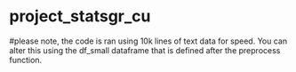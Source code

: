 # project_statsgr_cu


#please note, the code is ran using 10k lines of text data for speed. You can alter this using the df_small dataframe that is defined after the preprocess function. 
